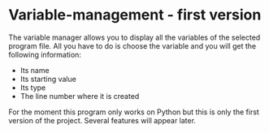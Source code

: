 # Variable-management - first version

The variable manager allows you to display all the variables of the selected program file. All you have to do is choose the variable and you will get the following information:
  - Its name
  - Its starting value
  - Its type
  - The line number where it is created
  
For the moment this program only works on Python but this is only the first version of the project. Several features will appear later.
